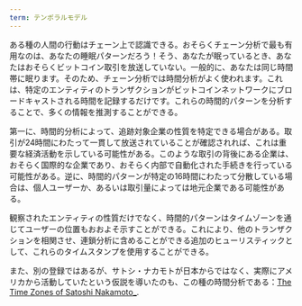 ```yaml
---
term: テンポラルモデル
---
```

ある種の人間の行動はチェーン上で認識できる。おそらくチェーン分析で最も有用なのは、あなたの睡眠パターンだろう！そう、あなたが眠っているとき、あなたはおそらくビットコイン取引を放送していない。一般的に、あなたは同じ時間帯に眠ります。そのため、チェーン分析では時間分析がよく使われます。これは、特定のエンティティのトランザクションがビットコインネットワークにブロードキャストされる時間を記録するだけです。これらの時間的パターンを分析することで、多くの情報を推測することができる。

第一に、時間的分析によって、追跡対象企業の性質を特定できる場合がある。取引が24時間にわたって一貫して放送されていることが確認されれば、これは重要な経済活動を示している可能性がある。このような取引の背後にある企業は、おそらく国際的な企業であり、おそらく内部で自動化された手続きを行っている可能性がある。逆に、時間的パターンが特定の16時間にわたって分散している場合は、個人ユーザーか、あるいは取引量によっては地元企業である可能性がある。

観察されたエンティティの性質だけでなく、時間的パターンはタイムゾーンを通じてユーザーの位置もおおよそ示すことができる。これにより、他のトランザクションを相関させ、連鎖分析に含めることができる追加のヒューリスティックとして、これらのタイムスタンプを使用することができる。

また、別の登録ではあるが、サトシ・ナカモトが日本からではなく、実際にアメリカから活動していたという仮説を導いたのも、この種の時間分析である：[The Time Zones of Satoshi Nakamoto_](https://medium.com/@insearchofsatoshi/the-time-zones-of-satoshi-nakamoto-aa40f035178f).